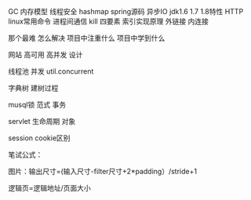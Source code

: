 GC 内存模型 线程安全 hashmap spring源码 异步IO   jdk1.6 1.7 1.8特性 HTTP  linux常用命令 进程间通信 kill 四要素  索引实现原理 外链接 内连接

那个最难  怎么解决 项目中注重什么  项目中学到什么

网站 高可用 高并发 设计

线程池 并发 util.concurrent

字典树 建树过程

musql锁 范式 事务

servlet  生命周期 对象

session cookie区别



笔试公式：

图片：输出尺寸=\(输入尺寸-filter尺寸+2\*padding）/stride+1

逻辑页=逻辑地址/页面大小


